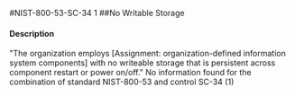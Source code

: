 #NIST-800-53-SC-34 1
##No Writable Storage
#### Description
"The organization employs [Assignment: organization-defined information system components] with no writeable storage that is persistent across component restart or power on/off."
No information found for the combination of standard NIST-800-53 and control SC-34 (1)
